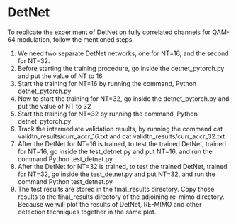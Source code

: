 # DetNet

To replicate the experiment of DetNet on fully correlated channels for QAM-64 modulation, follow the mentioned steps.
1. We need two separate DetNet networks, one for NT=16, and the second for NT=32.
2. Before starting the training procedure, go inside the detnet_pytorch.py and put the value of NT to 16
3. Start the training for NT=16 by running the command, Python detnet_pytorch.py
4. Now to start the training for NT=32, go inside the detnet_pytorch.py and put the value of NT to 32
5. Start the training for NT=32 by running the command, Python detnet_pytorch.py
4. Track the intermediate validation results, by running the command cat validtn_results/curr_accr_16.txt and cat validtn_results/curr_accr_32.txt 
5. After the DetNet for NT=16 is trained, to test the trained DetNet, trained for NT=16, go inside the test_detnet.py and put NT=16, and run the command Python test_detnet.py
6. After the DetNet for NT=32 is trained, to test the trained DetNet, trained for NT=32, go inside the test_detnet.py and put NT=32, and run the command Python test_detnet.py
7. The test results are stored in the final_results directory. Copy those results to the final_results directory of the adjoining re-mimo directory. Because we will plot the results of DetNet, RE-MIMO and other detection techniques together in the same plot.
